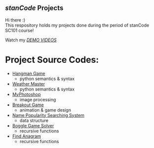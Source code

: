 ## *stanCode* Projects
Hi there :)\
This respository holds my projects done during the period of stanCode SC101 course!

Watch my *[DEMO VIDEOS](https://drive.google.com/drive/folders/1LevFBGfzBl-NXpf8UFNnatO44wxa4WmG?usp=sharing)*

# Project Source Codes:
* [Hangman Game](https://github.com/dianapei/SC-projects/blob/main/stanCode%20projects/hang_man_game/hangman.py)
  * python semantics & syntax
* [Weather Master](https://github.com/dianapei/SC-projects/blob/main/stanCode%20projects/weather_master/weather_master.py)
  * python semantics & syntax
* [MyPhotoshop](https://github.com/dianapei/SC-projects/blob/main/stanCode%20projects/python%20photoshop/stanCodoshop.py)
  * image processing
* [Breakout Game](https://github.com/dianapei/SC-projects/blob/main/stanCode%20projects/breakout%20game/breakout.py)
  * animation & game design
* [Name Popularity Searching System](https://github.com/dianapei/SC-projects/blob/main/stanCode%20projects/name_searching_program/babygraphics.py)
  * data structure
* [Boggle Game Solver](https://github.com/dianapei/SC-projects/blob/main/stanCode%20projects/boogle_game/boggle.py)
  * recursive functions
* [Find Anagram](https://github.com/dianapei/SC-projects/blob/main/stanCode%20projects/find_anagram/anagram.py)
  * recursive functions
